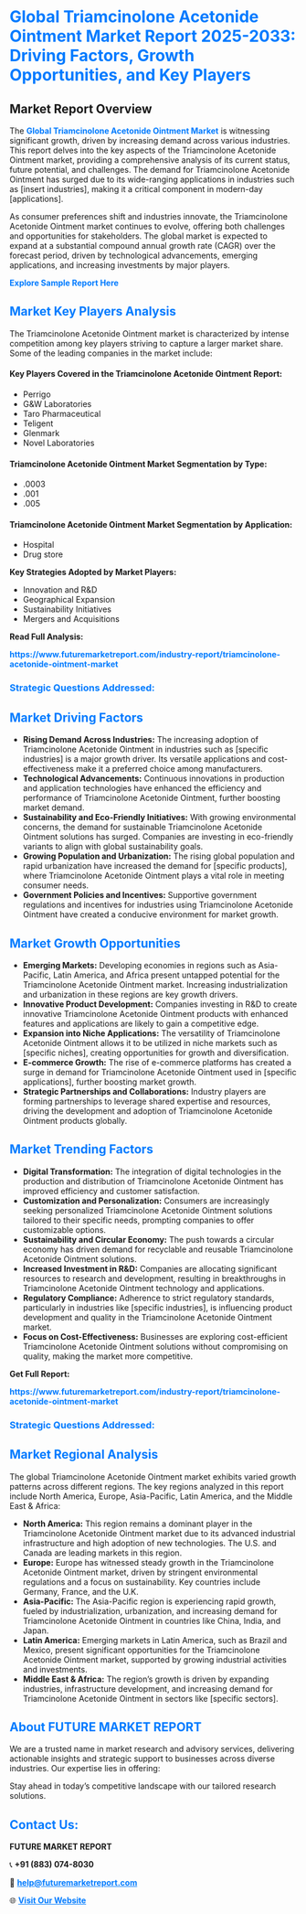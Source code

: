 <h1 style="color: #007BFF;">Global Triamcinolone Acetonide Ointment Market Report 2025-2033: Driving Factors, Growth Opportunities, and Key Players</h1>

<section id="overview">
<h2>Market Report Overview</h2>
<p>The <a href="https://www.futuremarketreport.com/industry-report/triamcinolone-acetonide-ointment-market" style="color: #007BFF; text-decoration: none;"><strong>Global Triamcinolone Acetonide Ointment Market</strong></a> is witnessing significant growth, driven by increasing demand across various industries. This report delves into the key aspects of the Triamcinolone Acetonide Ointment market, providing a comprehensive analysis of its current status, future potential, and challenges. The demand for Triamcinolone Acetonide Ointment has surged due to its wide-ranging applications in industries such as [insert industries], making it a critical component in modern-day [applications].</p>
<p>As consumer preferences shift and industries innovate, the Triamcinolone Acetonide Ointment market continues to evolve, offering both challenges and opportunities for stakeholders. The global market is expected to expand at a substantial compound annual growth rate (CAGR) over the forecast period, driven by technological advancements, emerging applications, and increasing investments by major players.</p>
</section>

<section id="overview">
<p><a href="https://www.futuremarketreport.com/request-sample/reportId=92533" style="color: #007BFF; text-decoration: none;"><strong>Explore Sample Report Here</strong></a></p>
</section>

<section id="key-players">
<h2 style="color: #007BFF;">Market Key Players Analysis</h2>
<p>The Triamcinolone Acetonide Ointment market is characterized by intense competition among key players striving to capture a larger market share. Some of the leading companies in the market include:</p>
<h4>Key Players Covered in the Triamcinolone Acetonide Ointment Report:</h4>
<ul><li>Perrigo</li><li>G&amp;W Laboratories</li><li>Taro Pharmaceutical</li><li>Teligent</li><li>Glenmark</li><li>Novel Laboratories</li></ul>
<h4>Triamcinolone Acetonide Ointment Market Segmentation by Type:</h4>
<ul><li>.0003</li><li>.001</li><li>.005</li></ul>

<h4>Triamcinolone Acetonide Ointment Market Segmentation by Application:</h4>
<ul><li>Hospital</li><li>Drug store</li></ul>
<p><strong>Key Strategies Adopted by Market Players:</strong></p>
<ul>
<li>Innovation and R&D</li>
<li>Geographical Expansion</li>
<li>Sustainability Initiatives</li>
<li>Mergers and Acquisitions</li>
</ul>
</section>

<section>
<p><strong>Read Full Analysis: </strong></p><a href="https://www.futuremarketreport.com/industry-report/triamcinolone-acetonide-ointment-market" style="color: #007BFF; text-decoration: none;"><strong>https://www.futuremarketreport.com/industry-report/triamcinolone-acetonide-ointment-market</strong></a>
<h3 style="color: #007BFF;">Strategic Questions Addressed:</h3>
</section>

<section id="driving-factors">
<h2 style="color: #007BFF;">Market Driving Factors</h2>
<ul>
<li><strong>Rising Demand Across Industries:</strong> The increasing adoption of Triamcinolone Acetonide Ointment in industries such as [specific industries] is a major growth driver. Its versatile applications and cost-effectiveness make it a preferred choice among manufacturers.</li>
<li><strong>Technological Advancements:</strong> Continuous innovations in production and application technologies have enhanced the efficiency and performance of Triamcinolone Acetonide Ointment, further boosting market demand.</li>
<li><strong>Sustainability and Eco-Friendly Initiatives:</strong> With growing environmental concerns, the demand for sustainable Triamcinolone Acetonide Ointment solutions has surged. Companies are investing in eco-friendly variants to align with global sustainability goals.</li>
<li><strong>Growing Population and Urbanization:</strong> The rising global population and rapid urbanization have increased the demand for [specific products], where Triamcinolone Acetonide Ointment plays a vital role in meeting consumer needs.</li>
<li><strong>Government Policies and Incentives:</strong> Supportive government regulations and incentives for industries using Triamcinolone Acetonide Ointment have created a conducive environment for market growth.</li>
</ul>
</section>

<section id="growth-opportunities">
<h2 style="color: #007BFF;">Market Growth Opportunities</h2>
<ul>
<li><strong>Emerging Markets:</strong> Developing economies in regions such as Asia-Pacific, Latin America, and Africa present untapped potential for the Triamcinolone Acetonide Ointment market. Increasing industrialization and urbanization in these regions are key growth drivers.</li>
<li><strong>Innovative Product Development:</strong> Companies investing in R&D to create innovative Triamcinolone Acetonide Ointment products with enhanced features and applications are likely to gain a competitive edge.</li>
<li><strong>Expansion into Niche Applications:</strong> The versatility of Triamcinolone Acetonide Ointment allows it to be utilized in niche markets such as [specific niches], creating opportunities for growth and diversification.</li>
<li><strong>E-commerce Growth:</strong> The rise of e-commerce platforms has created a surge in demand for Triamcinolone Acetonide Ointment used in [specific applications], further boosting market growth.</li>
<li><strong>Strategic Partnerships and Collaborations:</strong> Industry players are forming partnerships to leverage shared expertise and resources, driving the development and adoption of Triamcinolone Acetonide Ointment products globally.</li>
</ul>
</section>

<section id="trending-factors">
<h2 style="color: #007BFF;">Market Trending Factors</h2>
<ul>
<li><strong>Digital Transformation:</strong> The integration of digital technologies in the production and distribution of Triamcinolone Acetonide Ointment has improved efficiency and customer satisfaction.</li>
<li><strong>Customization and Personalization:</strong> Consumers are increasingly seeking personalized Triamcinolone Acetonide Ointment solutions tailored to their specific needs, prompting companies to offer customizable options.</li>
<li><strong>Sustainability and Circular Economy:</strong> The push towards a circular economy has driven demand for recyclable and reusable Triamcinolone Acetonide Ointment solutions.</li>
<li><strong>Increased Investment in R&D:</strong> Companies are allocating significant resources to research and development, resulting in breakthroughs in Triamcinolone Acetonide Ointment technology and applications.</li>
<li><strong>Regulatory Compliance:</strong> Adherence to strict regulatory standards, particularly in industries like [specific industries], is influencing product development and quality in the Triamcinolone Acetonide Ointment market.</li>
<li><strong>Focus on Cost-Effectiveness:</strong> Businesses are exploring cost-efficient Triamcinolone Acetonide Ointment solutions without compromising on quality, making the market more competitive.</li>
</ul>
</section>

<section>
<p><strong>Get Full Report: </strong></p><a href="https://www.futuremarketreport.com/industry-report/triamcinolone-acetonide-ointment-market" style="color: #007BFF; text-decoration: none;"><strong>https://www.futuremarketreport.com/industry-report/triamcinolone-acetonide-ointment-market</strong></a>
<h3 style="color: #007BFF;">Strategic Questions Addressed:</h3>
</section>


<section id="regional-analysis">
<h2 style="color: #007BFF;">Market Regional Analysis</h2>
<p>The global Triamcinolone Acetonide Ointment market exhibits varied growth patterns across different regions. The key regions analyzed in this report include North America, Europe, Asia-Pacific, Latin America, and the Middle East & Africa:</p>
<ul>
<li><strong>North America:</strong> This region remains a dominant player in the Triamcinolone Acetonide Ointment market due to its advanced industrial infrastructure and high adoption of new technologies. The U.S. and Canada are leading markets in this region.</li>
<li><strong>Europe:</strong> Europe has witnessed steady growth in the Triamcinolone Acetonide Ointment market, driven by stringent environmental regulations and a focus on sustainability. Key countries include Germany, France, and the U.K.</li>
<li><strong>Asia-Pacific:</strong> The Asia-Pacific region is experiencing rapid growth, fueled by industrialization, urbanization, and increasing demand for Triamcinolone Acetonide Ointment in countries like China, India, and Japan.</li>
<li><strong>Latin America:</strong> Emerging markets in Latin America, such as Brazil and Mexico, present significant opportunities for the Triamcinolone Acetonide Ointment market, supported by growing industrial activities and investments.</li>
<li><strong>Middle East & Africa:</strong> The region’s growth is driven by expanding industries, infrastructure development, and increasing demand for Triamcinolone Acetonide Ointment in sectors like [specific sectors].</li>
</ul>
</section>

<footer>
<h2 style="color: #007BFF;">About FUTURE MARKET REPORT</h2>
<p>We are a trusted name in market research and advisory services, delivering actionable insights and strategic support to businesses across diverse industries. Our expertise lies in offering:</p>

<p>Stay ahead in today’s competitive landscape with our tailored research solutions.</p>

<h2 style="color: #007BFF;">Contact Us:</h2>
<p><strong>FUTURE MARKET REPORT</strong></p>
<p>📞 <strong>+91 (883) 074-8030</strong></p>
<p>📧 <strong><a href="mailto:help@futuremarketreport.com" style="color: #007BFF;">help@futuremarketreport.com</a></strong></p>
<p>🌐 <strong><a href="https://www.futuremarketreport.com/" style="color: #007BFF;">Visit Our Website</a></strong></p>
</footer>